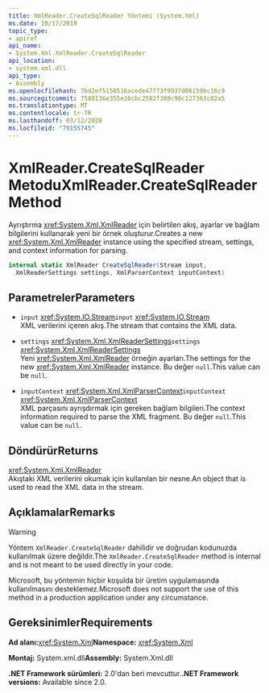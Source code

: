 ```yaml
---
title: XmlReader.CreateSqlReader Yöntemi (System.Xml)
ms.date: 10/17/2019
topic_type:
- apiref
api_name:
- System.Xml.XmlReader.CreateSqlReader
api_location:
- system.xml.dll
api_type:
- Assembly
ms.openlocfilehash: 7bd2ef5158516acede47f73f9937d06159bc16c9
ms.sourcegitcommit: 7588136e355e10cbc2582f389c90c127363c02a5
ms.translationtype: MT
ms.contentlocale: tr-TR
ms.lasthandoff: 03/12/2020
ms.locfileid: "79155745"
---
```

# <a name="xmlreadercreatesqlreader-method"></a><span data-ttu-id="b7eae-102">XmlReader.CreateSqlReader Metodu</span><span class="sxs-lookup"><span data-stu-id="b7eae-102">XmlReader.CreateSqlReader Method</span></span>

<span data-ttu-id="b7eae-103">Ayrıştırma <xref:System.Xml.XmlReader> için belirtilen akış, ayarlar ve bağlam bilgilerini kullanarak yeni bir örnek oluşturur.</span><span class="sxs-lookup"><span data-stu-id="b7eae-103">Creates a new <xref:System.Xml.XmlReader> instance using the specified stream, settings, and context information for parsing.</span></span>

```csharp
internal static XmlReader CreateSqlReader(Stream input,
  XmlReaderSettings settings, XmlParserContext inputContext)
```

## <a name="parameters"></a><span data-ttu-id="b7eae-104">Parametreler</span><span class="sxs-lookup"><span data-stu-id="b7eae-104">Parameters</span></span>

- <span data-ttu-id="b7eae-105">`input` <xref:System.IO.Stream></span><span class="sxs-lookup"><span data-stu-id="b7eae-105">`input` <xref:System.IO.Stream></span></span>  
  <span data-ttu-id="b7eae-106">XML verilerini içeren akış.</span><span class="sxs-lookup"><span data-stu-id="b7eae-106">The stream that contains the XML data.</span></span>

- <span data-ttu-id="b7eae-107">`settings` <xref:System.Xml.XmlReaderSettings></span><span class="sxs-lookup"><span data-stu-id="b7eae-107">`settings` <xref:System.Xml.XmlReaderSettings></span></span>  
  <span data-ttu-id="b7eae-108">Yeni <xref:System.Xml.XmlReader> örneğin ayarları.</span><span class="sxs-lookup"><span data-stu-id="b7eae-108">The settings for the new <xref:System.Xml.XmlReader> instance.</span></span> <span data-ttu-id="b7eae-109">Bu değer `null`.</span><span class="sxs-lookup"><span data-stu-id="b7eae-109">This value can be `null`.</span></span>

- <span data-ttu-id="b7eae-110">`inputContext` <xref:System.Xml.XmlParserContext></span><span class="sxs-lookup"><span data-stu-id="b7eae-110">`inputContext` <xref:System.Xml.XmlParserContext></span></span>  
  <span data-ttu-id="b7eae-111">XML parçasını ayrışdırmak için gereken bağlam bilgileri.</span><span class="sxs-lookup"><span data-stu-id="b7eae-111">The context information required to parse the XML fragment.</span></span> <span data-ttu-id="b7eae-112">Bu değer `null`.</span><span class="sxs-lookup"><span data-stu-id="b7eae-112">This value can be `null`.</span></span>

## <a name="returns"></a><span data-ttu-id="b7eae-113">Döndürür</span><span class="sxs-lookup"><span data-stu-id="b7eae-113">Returns</span></span>

<xref:System.Xml.XmlReader>  
<span data-ttu-id="b7eae-114">Akıştaki XML verilerini okumak için kullanılan bir nesne.</span><span class="sxs-lookup"><span data-stu-id="b7eae-114">An object that is used to read the XML data in the stream.</span></span>

## <a name="remarks"></a><span data-ttu-id="b7eae-115">Açıklamalar</span><span class="sxs-lookup"><span data-stu-id="b7eae-115">Remarks</span></span>

> [!WARNING]
> <span data-ttu-id="b7eae-116">Yöntem `XmlReader.CreateSqlReader` dahilidir ve doğrudan kodunuzda kullanılmak üzere değildir.</span><span class="sxs-lookup"><span data-stu-id="b7eae-116">The `XmlReader.CreateSqlReader` method is internal and is not meant to be used directly in your code.</span></span>
>
> <span data-ttu-id="b7eae-117">Microsoft, bu yöntemin hiçbir koşulda bir üretim uygulamasında kullanılmasını desteklemez.</span><span class="sxs-lookup"><span data-stu-id="b7eae-117">Microsoft does not support the use of this method in a production application under any circumstance.</span></span>

## <a name="requirements"></a><span data-ttu-id="b7eae-118">Gereksinimler</span><span class="sxs-lookup"><span data-stu-id="b7eae-118">Requirements</span></span>

<span data-ttu-id="b7eae-119">**Ad alanı:**<xref:System.Xml></span><span class="sxs-lookup"><span data-stu-id="b7eae-119">**Namespace:** <xref:System.Xml></span></span>

<span data-ttu-id="b7eae-120">**Montaj:** System.xml.dll</span><span class="sxs-lookup"><span data-stu-id="b7eae-120">**Assembly:** System.Xml.dll</span></span>

<span data-ttu-id="b7eae-121">**.NET Framework sürümleri:** 2.0'dan beri mevcuttur.</span><span class="sxs-lookup"><span data-stu-id="b7eae-121">**.NET Framework versions:** Available since 2.0.</span></span>
